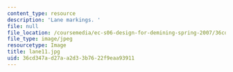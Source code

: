 ```yaml
---
content_type: resource
description: 'Lane markings. '
file: null
file_location: /coursemedia/ec-s06-design-for-demining-spring-2007/36cd347ad27aa2d33b7622f9eaa93911_lane11.jpg
file_type: image/jpeg
resourcetype: Image
title: lane11.jpg
uid: 36cd347a-d27a-a2d3-3b76-22f9eaa93911
---
```


